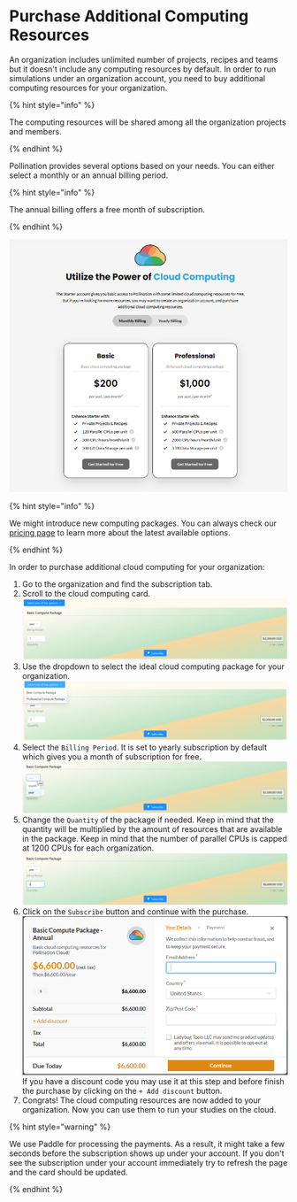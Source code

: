 # Purchase Additional Computing Resources

An organization includes unlimited number of projects, recipes and teams but it doesn't include any computing resources by default. In order to run simulations under an organization account, you need to  buy additional computing resources for your organization.

{% hint style="info" %}

The computing resources will be shared among all the organization projects and members.

{% endhint %}

Pollination provides several options based on your needs. You can either select a monthly or an annual billing period.

{% hint style="info" %}

The annual billing offers a free month of subscription.

{% endhint %}

![](../../.gitbook/assets/organization-setup/cloud-computing-options.png)

{% hint style="info" %}

We might introduce new computing packages. You can always check our [pricing page](https://www.pollination.cloud/pricing#cloud-computing) to learn more about the latest available options.

{% endhint %}

In order to purchase additional cloud computing for your organization:

1. Go to the organization and find the subscription tab.
1. Scroll to the cloud computing card.
![Cloud computing resources card](../../.gitbook/assets/organization-setup/buy-org-cloud-compute-1.png)
1. Use the dropdown to select the ideal cloud computing package for your organization.
![Select the package](../../.gitbook/assets/organization-setup/buy-org-cloud-compute-2.png)
1. Select the `Billing Period`. It is set to yearly subscription by default which gives you a month of subscription for free.
![Set the billing period](../../.gitbook/assets/organization-setup/buy-org-cloud-compute-3.png)
1. Change the `Quantity` of the package if needed. Keep in mind that the quantity will be multiplied by the amount of resources that are available in the package. Keep in mind that the number of parallel CPUs is capped at 1200 CPUs for each organization.
![Select quantity](../../.gitbook/assets/organization-setup/buy-org-cloud-compute-4.png)
1. Click on the `Subscribe` button and continue with the purchase.
![Payment](../../.gitbook/assets/organization-setup/buy-org-cloud-compute-5.png)
If you have a discount code you may use it at this step and before finish the purchase by clicking on the `+ Add discount` button.
1. Congrats! The cloud computing resources are now added to your organization. Now you can use them to run your studies on the cloud.

{% hint style="warning" %}

We use Paddle for processing the payments. As a result, it might take a few seconds before the subscription shows up under your account. If you don't see the subscription under your account immediately try to refresh the page and the card should be updated.

{% endhint %}
